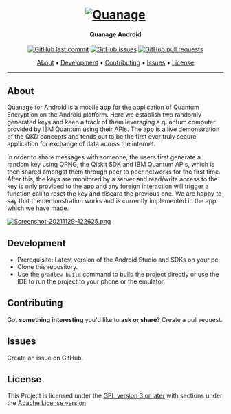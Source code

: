 <h1 align="center">
  <br>
  <a href=""><img src="https://i.postimg.cc/fL5xFTvZ/encrypted-data.png" alt="Quanage"></a>
</h1>

<h4 align="center">Quanage Android</h4>

<p align="center">
    <a href="https://github.com/Aemerse/Quanage-Android/commits/master">
    <img src="https://img.shields.io/github/last-commit/Aemerse/Quanage-Android.svg?style=flat-square&logo=github&logoColor=white"
         alt="GitHub last commit"></a>
    <a href="https://github.com/Aemerse/Quanage-Android/issues">
    <img src="https://img.shields.io/github/issues-raw/Aemerse/Quanage-Android.svg?style=flat-square&logo=github&logoColor=white"
         alt="GitHub issues"></a>
    <a href="https://github.com/Aemerse/Quanage-Android/pulls">
    <img src="https://img.shields.io/github/issues-pr-raw/Aemerse/Quanage-Android.svg?style=flat-square&logo=github&logoColor=white"
         alt="GitHub pull requests"></a>
</p>
      
<p align="center">
  <a href="#about">About</a> •
  <a href="#development">Development</a> •
<!--   <a href="#downloading">Downloading</a> • -->
  <a href="#contributing">Contributing</a> •
  <a href="#issues">Issues</a> •
  <a href="#license">License</a>
</p>

---

## About

Quanage for Android is a mobile app for the application of Quantum Encryption on the Android platform. Here we establish two randomly generated keys and keep a track of them leveraging a quantum computer provided by IBM Quantum using their APIs. The app is a live demonstration of the QKD concepts and tends out to be the first ever truly secure application for exchange of data across the internet.

In order to share messages with someone, the users first generate a random key using QRNG, the Qiskit SDK and IBM Quantum APIs, which is then shared amongst them through peer to peer networks for the first time. After this, the keys are monitored by a server and read/write access to the key is only provided to the app and any foreign interaction will trigger a function call to reset the key and discard the previous one.
We are happy to say that the demonstration works and is currently implemented in the app which we have made.

[![Screenshot-20211129-122625.png](https://i.postimg.cc/sxDK1TzR/Screenshot-20211129-122625.png)](https://postimg.cc/2bMnKF3H)

## Development
	    
* Prerequisite: Latest version of the Android Studio and SDKs on your pc.
* Clone this repository.
* Use the `gradlew build` command to build the project directly or use the IDE to run the project to your phone or the emulator.

<!-- ## Downloading

* [Google Play Store](https://play.google.com/store/apps/details?id=org.aemerse.quanage) -->
	    	    
## Contributing
	  
Got **something interesting** you'd like to **ask or share**? Create a pull request.
	    
## Issues
	  
Create an issue on GitHub.

## License

This Project is licensed under the [GPL version 3 or later](https://www.gnu.org/licenses/gpl-3.0.html) with sections under the [Apache License version](https://www.apache.org/licenses/LICENSE-2.0.html) 
